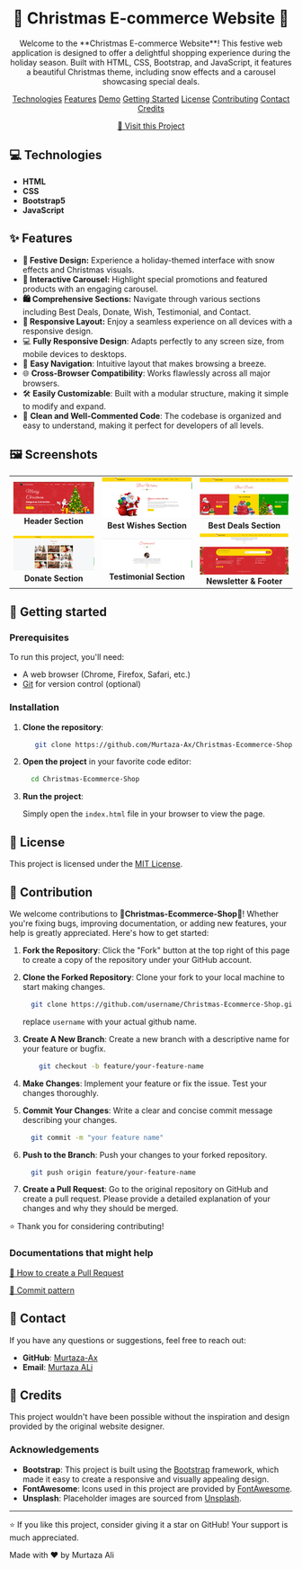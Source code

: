                          
<h1 align="center" style="font-weight: bold;"> 🎄 Christmas E-commerce Website 🎄 </h1>

<p align="center">
  Welcome to the **Christmas E-commerce Website**! This festive web application is designed to offer a delightful shopping experience during the holiday season. Built with HTML, 
  CSS, Bootstrap, and JavaScript, it features a beautiful Christmas theme, including snow effects and a carousel showcasing special deals.
</p>

<p align="center">
<a href="#tech">Technologies</a>
<a href="#features">Features</a>
<a href="#demo">Demo</a>
<a href="#started">Getting Started</a>
<a href="#license">License</a> 
<a href="#contribute">Contributing</a> 
<a href="#contact">Contact</a> 
<a href="#credits">Credits</a> 
</p>

<p align="center">
<a href="https://murtaza-ax.github.io/Christmas-Ecommerce-Shop/">📱 Visit this Project</a>
</p>
 
<h2 id="tech">💻 Technologies</h2>

- **HTML**
- **CSS**
- **Bootstrap5**
- **JavaScript**


<h2 id="features">✨ Features</h2>

- **🎨 Festive Design:** Experience a holiday-themed interface with snow effects and Christmas visuals.
- **🎠 Interactive Carousel:** Highlight special promotions and featured products with an engaging carousel.
- **🛍️ Comprehensive Sections:** Navigate through various sections including Best Deals, Donate, Wish, Testimonial, and Contact.
- **📱 Responsive Layout:** Enjoy a seamless experience on all devices with a responsive design.
- 💻 **Fully Responsive Design**: Adapts perfectly to any screen size, from mobile devices to desktops.
- 🧭 **Easy Navigation**: Intuitive layout that makes browsing a breeze.
- 🌐 **Cross-Browser Compatibility**: Works flawlessly across all major browsers.
- 🛠️ **Easily Customizable**: Built with a modular structure, making it simple to modify and expand.
- 🧹 **Clean and Well-Commented Code**: The codebase is organized and easy to understand, making it perfect for developers of all levels.


<h2 id="demo">🖼️ Screenshots</h2>

<table>
  <tr>
    <td align="center">
      <img src="demo/header.png" alt="Header" width="300px"/>
      <br/>
      <b>Header Section</b>
    </td>
    <td align="center">
      <img src="demo/wishes.png" alt="New Collection" width="300px"/>
      <br/>
      <b>Best Wishes Section</b>
    </td>
    <td align="center">
      <img src="demo/deals.png" alt="Special Collection" width="300px"/>
      <br/>
      <b>Best Deals Section</b>
    </td>
  </tr>
  <tr>
    <td align="center">
      <img src="demo/donate.png" alt="Offer Banner" width="300px"/>
      <br/>
      <b>Donate Section</b>
    </td>
    <td align="center">
      <img src="demo/testimonial.png" alt="About Trendify" width="300px"/>
      <br/>
      <b>Testimonial Section</b>
    </td>
    <td align="center">
      <img src="demo/footer.png" alt="Popular Products" width="300px"/>
      <br/>
      <b>Newsletter & Footer</b>
    </td>
  </tr>
</table>

 
<h2 id="started">🚀 Getting started</h2>

<h3>Prerequisites</h3>

To run this project, you'll need:

- A web browser (Chrome, Firefox, Safari, etc.)
- [Git](https://git-scm.com/) for version control (optional)


<h3>Installation</h3>

1. **Clone the repository**:

   ```bash
      git clone https://github.com/Murtaza-Ax/Christmas-Ecommerce-Shop.git
    ```

3. **Open the project** in your favorite code editor:

    ```bash
      cd Christmas-Ecommerce-Shop
    ```

5. **Run the project**:

    Simply open the `index.html` file in your browser to view the page.



<h2 id="license">📄 License</h2>

This project is licensed under the [MIT License](LICENSE).

 
<h2 id="contribute">🤝 Contribution</h2>

We welcome contributions to **🎄Christmas-Ecommerce-Shop🎄**! Whether you're fixing bugs, improving documentation, or adding new features, your help is greatly appreciated. 
Here's how to get started:

1. **Fork the Repository**: Click the "Fork" button at the top right of this page to create a copy of the repository under your GitHub account.

2. **Clone the Forked Repository**: Clone your fork to your local machine to start making changes.
     ```bash
       git clone https://github.com/username/Christmas-Ecommerce-Shop.git
     ```
   replace `username` with your actual github name.

3. **Create A New Branch**:  Create a new branch with a descriptive name for your feature or bugfix.

    ```bash
        git checkout -b feature/your-feature-name  
    ```

4. **Make Changes**: Implement your feature or fix the issue. Test your changes thoroughly.

5. **Commit Your Changes**: Write a clear and concise commit message describing your changes.

   ```bash
     git commit -m "your feature name"
   ```
   
6. **Push to the Branch**: Push your changes to your forked repository.
   ```bash
     git push origin feature/your-feature-name
   ```

7. **Create a Pull Request**: Go to the original repository on GitHub and create a pull request. Please provide a detailed explanation of your changes and why they should be merged. 
   
⭐ Thank you for considering contributing!

<h3>Documentations that might help</h3>

[📝 How to create a Pull Request](https://www.atlassian.com/br/git/tutorials/making-a-pull-request)

[💾 Commit pattern](https://gist.github.com/joshbuchea/6f47e86d2510bce28f8e7f42ae84c716)


<h2 id="Contact">📧 Contact</h2>

If you have any questions or suggestions, feel free to reach out:

- **GitHub**: [Murtaza-Ax](https://github.com/Murtaza-Ax)
- **Email**: [Murtaza ALi](mailto:murtaza.official264@example.com)

<h2 id="credits">👏 Credits</h2>

This project wouldn't have been possible without the inspiration and design provided by the original website designer. 

### Acknowledgements

- **Bootstrap**: This project is built using the [Bootstrap](https://getbootstrap.com) framework, which made it easy to create a responsive and visually appealing design.
- **FontAwesome**: Icons used in this project are provided by [FontAwesome](https://fontawesome.com).
- **Unsplash**: Placeholder images are sourced from [Unsplash](https://unsplash.com).

---

⭐ If you like this project, consider giving it a star on GitHub! Your support is much appreciated.

Made with ❤️ by Murtaza Ali
